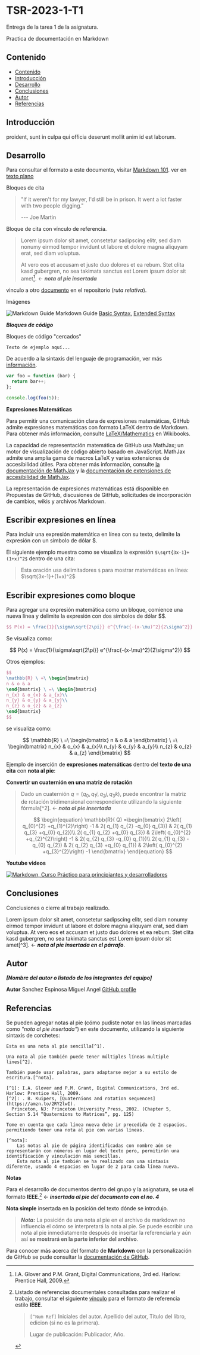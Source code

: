#  TSR-2023-1-T1 
Entrega de la tarea 1 de la asignatura.

Practica de documentación en Markdown

## Contenido
  - [Contenido](#contenido)
  - [Introducción](#introducción)
  - [Desarrollo](#desarrollo)
  - [Conclusiones](#conclusiones)
  - [Autor](#autor)
  - [Referencias](#referencias)

## Introducción


proident, sunt in culpa qui officia deserunt mollit anim id est laborum.


## Desarrollo

Para consultar el formato a este documento, visitar [Markdown 101](https://github.com/decidim-archive/docs-template/blob/master/es/markdown-101.md).
ver en [texto plano](https://raw.githubusercontent.com/decidim-archive/docs-template/master/es/markdown-101.md)


Bloques de cita

> "If it weren't for my lawyer, I'd still be in prison.
>  It went a lot faster with two people digging."
>
> --- Joe Martin

Bloque de cita con vínculo de referencia. 

> Lorem ipsum dolor sit amet, consetetur sadipscing elitr, sed diam nonumy eirmod
> tempor invidunt ut labore et dolore magna aliquyam erat, sed diam voluptua. 
>
> At vero eos et accusam et justo duo dolores et ea rebum. Stet clita kasd gubergren,
> no sea takimata sanctus est Lorem ipsum dolor sit amet[^1]. ← ***nota al pie insertada*** 

vinculo a otro [documento](/docs/document-template.md) en el repositorio (_ruta relativa_).

Imágenes

![Markdown Guide](/images/markdown-logo.png) Markdown Guide [Basic Syntax](https://www.markdownguide.org/basic-syntax/), [Extended Syntax](https://www.markdownguide.org/extended-syntax/)


***Bloques de código***

Bloques de código "cercados"

```
Texto de ejemplo aquí...
```

De acuerdo a la sintaxis del lenguaje de programación, ver más [información](https://docs.github.com/es/github/writing-on-github/working-with-advanced-formatting/creating-and-highlighting-code-blocks).

``` js
var foo = function (bar) {
  return bar++;
};

console.log(foo(5));
```

**Expresiones Matemáticas**

Para permitir una comunicación clara de expresiones matemáticas, GitHub admite expresiones matemáticas con formato LaTeX dentro de Markdown. Para obtener más información, consulte [LaTeX/Mathematics](http://en.wikibooks.org/wiki/LaTeX/Mathematics) en Wikibooks.

La capacidad de representación matemática de GitHub usa MathJax; un motor de visualización de código abierto basado en JavaScript. MathJax admite una amplia gama de macros LaTeX y varias extensiones de accesibilidad útiles. Para obtener más información, consulte [la documentación de MathJax](http://docs.mathjax.org/en/latest/input/tex/index.html#tex-and-latex-support) y la [documentación de extensiones de accesibilidad de MathJax](https://mathjax.github.io/MathJax-a11y/docs/#reader-guide).

La representación de expresiones matemáticas está disponible en Propuestas de GitHub, discusiones de GitHub, solicitudes de incorporación de cambios, wikis y archivos Markdown.


**Escribir expresiones en línea**
---

Para incluir una expresión matemática en línea con su texto, delimite la expresión con un símbolo de dólar $.

El siguiente ejemplo muestra como se visualiza la expresión `$\sqrt{3x-1}+(1+x)^2$` dentro de una cita:

> Esta oración usa delimitadores `$` para mostrar matemáticas en línea: $\sqrt{3x-1}+(1+x)^2$


**Escribir expresiones como bloque**
---

Para agregar una expresión matemática como un bloque, comience una nueva línea y delimite la expresión con dos símbolos de dólar $$.

```latex
$$ P(x) = \frac{1}{\sigma\sqrt{2\pi}} e^{\frac{-(x-\mu)^2}{2\sigma^2}} $$
```

Se visualiza como:

$$ P(x) = \frac{1}{\sigma\sqrt{2\pi}} e^{\frac{-(x-\mu)^2}{2\sigma^2}} $$


Otros ejemplos:

```latex
$$
\mathbb{R} \ =\ \begin{bmatrix}
n & o & a
\end{bmatrix} \ =\ \begin{bmatrix}
n_{x} & o_{x} & a_{x}\\
n_{y} & o_{y} & a_{y}\\
n_{z} & o_{z} & a_{z}
\end{bmatrix}
$$
```

se visualiza como:

$$
\mathbb{R} \ =\ \begin{bmatrix}
n & o & a
\end{bmatrix} \ =\ \begin{bmatrix}
n_{x} & o_{x} & a_{x}\\
n_{y} & o_{y} & a_{y}\\
n_{z} & o_{z} & a_{z}
\end{bmatrix}
$$

Ejemplo de inserción de **expresiones matemáticas** dentro del **texto de una cita** con **nota al pie**:

**Convertir un cuaternión en una matriz de rotación**

> Dado un cuaternión $q=(q_{0}, q_{1} i, q_{2} j, q_{3} k)$, puede encontrar la matriz de rotación tridimensional correspondiente utilizando la siguiente fórmula[^2]. ← ***nota al pie insertada***
>
> $$
> \begin{equation}
> \mathbb{R}( Q) =\begin{bmatrix}
> 2\left( q_{0}^{2} +q_{1}^{2}\right) -1 & 2( q_{1} q_{2} -q_{0} q_{3}) & 2( q_{1} q_{3} +q_{0} q_{2})\\
> 2( q_{1} q_{2} +q_{0} q_{3}) & 2\left( q_{0}^{2} +q_{2}^{2}\right) -1 & 2( q_{2} q_{3} -q_{0} q_{1})\\
> 2( q_{1} q_{3} -q_{0} q_{2}) & 2( q_{2} q_{3} +q_{0} q_{1}) & 2\left( q_{0}^{2} +q_{3}^{2}\right) -1
> \end{bmatrix}
> \end{equation}
> $$
>

**Youtube videos**

[![Markdown, Curso Práctico para principiantes y desarrolladores](https://img.youtube.com/vi/oxaH9CFpeEE/0.jpg)](https://www.youtube.com/watch?v=oxaH9CFpeEE)

## Conclusiones

Conclusiones o cierre al trabajo realizado.

Lorem ipsum dolor sit amet, consetetur sadipscing elitr, sed diam nonumy eirmod
tempor invidunt ut labore et dolore magna aliquyam erat, sed diam voluptua. At
vero eos et accusam et justo duo dolores et ea rebum. Stet clita kasd gubergren,
no sea takimata sanctus est Lorem ipsum dolor sit amet[^3]. ← ***nota al pie insertada en el párrafo***. 

## Autor

***[Nombre del autor o listado de los integrantes del equipo]***

**Autor**  Sanchez Espinosa Miguel Angel [GitHub profile](https://github.com/MigSE)


## Referencias

Se pueden agregar notas al pie (cómo pudiste notar en las líneas marcadas como *"nota al pie insertada"*) en este documento, utilizando la siguiente sintaxis de corchetes:

```text
Esta es una nota al pie sencilla[^1].

Una nota al pie también puede tener múltiples líneas multiple lines[^2].  

También puede usar palabras, para adaptarse mejor a su estilo de escritura.[^nota].

[^1]: I.A. Glover and P.M. Grant, Digital Communications, 3rd ed. Harlow: Prentice Hall, 2009.
[^2]: . B. Kuipers, [Quaternions and rotation sequences](https://amzn.to/2RY2lwI). 
  Princeton, NJ: Princeton University Press, 2002. (Chapter 5,  Section 5.14 “Quaternions to Matrices”, pg. 125)

Tome en cuenta que cada línea nueva debe ir precedida de 2 espacios, permitiendo tener una nota al pie con varias líneas.

[^nota]:
	Las notas al pie de página identificadas con nombre aún se representarán con números en lugar del texto pero, permitirán una identificación y vinculación más sencillas.
	Esta nota al pie también se ha realizado con una sintaxis diferente, usando 4 espacios en lugar de 2 para cada línea nueva.
```

**Notas**

Para el desarrollo de documentos dentro del grupo y la asignatura, se usa el formato **IEEE**.[^nota] ← ***insertada al pie del documento con el no. 4***

**Nota simple** insertada en la posición del texto dónde se introdujo.

> **_Nota:_** La posición de una nota al pie en el archivo de markdown no influencia el cómo se interpretará la nota al pie. 
> Se puede escribir una nota al pie inmediatamente después de insertar la referenciarla y aún así **se mostrará en la parte inferior del archivo**.

Para conocer más acerca del formato de **Markdown** con la personalización de GitHub se pude consultar la [documentación de GitHub](https://docs.github.com/es/get-started/writing-on-github/getting-started-with-writing-and-formatting-on-github).

[^nota]:
    Listado de referencias documentales consultadas para realizar el trabajo, consultar el siguiente [vínculo](https://www.bath.ac.uk/publications/library-guides-to-citing-referencing/attachments/ieee-style-guide.pdf) para el formato de referencia estilo **IEEE**.
    > `[^Num Ref]` Iniciales del autor. Apellido del autor, Título del libro, edicion (si no es la primera).
	>
    > Lugar de publicación: Publicador, Año.

[^1]: I.A. Glover and P.M. Grant, Digital Communications, 3rd ed. Harlow: Prentice Hall, 2009. 

